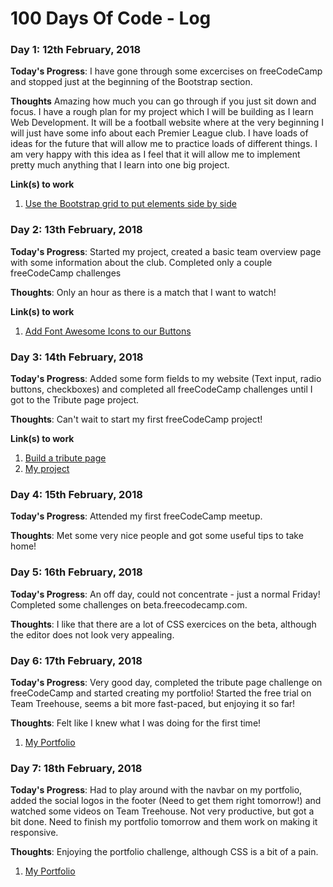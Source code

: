 # 100 Days Of Code - Log

### Day 1: 12th February, 2018

**Today's Progress**: I have gone through some excercises on freeCodeCamp and stopped just at the beginning of the Bootstrap section.

**Thoughts** Amazing how much you can go through if you just sit down and focus. I have a rough plan for my project which I will be building as I learn Web Development. It will be a football website where at the very beginning I will just have some info about each Premier League club. I have loads of ideas for the future that will allow me to practice loads of different things. I am very happy with this idea as I feel that it will allow me to implement pretty much anything that I learn into one big project. 

**Link(s) to work**
1. [Use the Bootstrap grid to put elements side by side](https://www.freecodecamp.org/challenges/use-the-bootstrap-grid-to-put-elements-side-by-side)

### Day 2: 13th February, 2018

**Today's Progress**: Started my project, created a basic team overview page with some information about the club. Completed only a couple freeCodeCamp challenges

**Thoughts**: Only an hour as there is a match that I want to watch!

**Link(s) to work**
1. [Add Font Awesome Icons to our Buttons](https://www.freecodecamp.org/challenges/add-font-awesome-icons-to-our-buttons)

### Day 3: 14th February, 2018

**Today's Progress**: Added some form fields to my website (Text input, radio buttons, checkboxes) and completed all freeCodeCamp challenges until I got to the Tribute page project.

**Thoughts**: Can't wait to start my first freeCodeCamp project!

**Link(s) to work**
1. [Build a tribute page](https://www.freecodecamp.org/challenges/build-a-tribute-page)
2. [My project](https://github.com/fejkens/mything)

### Day 4: 15th February, 2018

**Today's Progress**: Attended my first freeCodeCamp meetup.

**Thoughts**: Met some very nice people and got some useful tips to take home!

### Day 5: 16th February, 2018

**Today's Progress**: An off day, could not concentrate - just a normal Friday! Completed some challenges on beta.freecodecamp.com.

**Thoughts**: I like that there are a lot of CSS exercices on the beta, although the editor does not look very appealing.

### Day 6: 17th February, 2018

**Today's Progress**: Very good day, completed the tribute page challenge on freeCodeCamp and started creating my portfolio! Started the free trial on Team Treehouse, seems a bit more fast-paced, but enjoying it so far!

**Thoughts**: Felt like I knew what I was doing for the first time!

1. [My Portfolio](https://fejkens.github.io/Portfolio/index.html)

### Day 7: 18th February, 2018

**Today's Progress**: Had to play around with the navbar on my portfolio, added the social logos in the footer (Need to get them right tomorrow!) and watched some videos on Team Treehouse. Not very productive, but got a bit done. Need to finish my portfolio tomorrow and them work on making it responsive.

**Thoughts**: Enjoying the portfolio challenge, although CSS is a bit of a pain.

1. [My Portfolio](https://fejkens.github.io/Portfolio/index.html)
